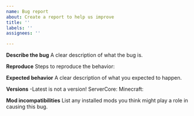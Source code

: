 ```yaml
---
name: Bug report
about: Create a report to help us improve
title: ''
labels: ''
assignees: ''

---
```


**Describe the bug**
A clear description of what the bug is.

**Reproduce**
Steps to reproduce the behavior:

**Expected behavior**
A clear description of what you expected to happen.

**Versions** -Latest is not a version!
ServerCore:
Minecraft:

**Mod incompatibilities**
List any installed mods you think might play a role in causing this bug.
